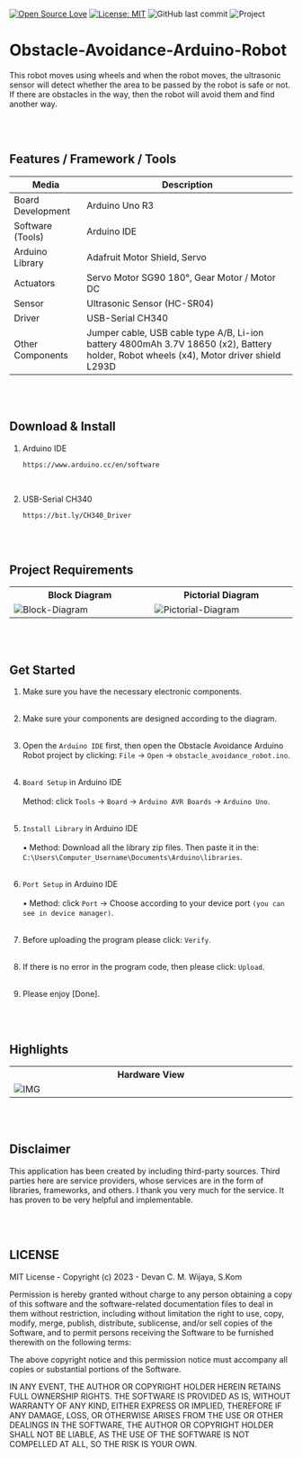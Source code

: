 [![Open Source Love](https://badges.frapsoft.com/os/v1/open-source.svg?style=flat)](https://github.com/ellerbrock/open-source-badges/)
[![License: MIT](https://img.shields.io/badge/License-MIT-blue.svg?logo=github&color=%23F7DF1E)](https://opensource.org/licenses/MIT)
![GitHub last commit](https://img.shields.io/github/last-commit/devancakra/Obstacle-Avoidance-Arduino-Robot)
![Project](https://img.shields.io/badge/Project-Arduino-light.svg?style=flat&logo=arduino&logoColor=white&color=%23F7DF1E)

# Obstacle-Avoidance-Arduino-Robot
This robot moves using wheels and when the robot moves, the ultrasonic sensor will detect whether the area to be passed by the robot is safe or not. If there are obstacles in the way, then the robot will avoid them and find another way.

<br><br>

## Features / Framework / Tools
| Media | Description |
| --- | --- |
| Board Development | Arduino Uno R3 |
| Software (Tools) | Arduino IDE |
| Arduino Library | Adafruit Motor Shield, Servo |
| Actuators | Servo Motor SG90 180°, Gear Motor / Motor DC |
| Sensor | Ultrasonic Sensor (HC-SR04) |
| Driver | USB-Serial CH340 |
| Other Components | Jumper cable, USB cable type A/B, Li-ion battery 4800mAh 3.7V 18650 (x2), Battery holder, Robot wheels (x4), Motor driver shield L293D |

<br><br>

## Download & Install
1. Arduino IDE

   ```
   https://www.arduino.cc/en/software
   ```
<br>

2. USB-Serial CH340

   ```
   https://bit.ly/CH340_Driver
   ```
   
<br><br>

## Project Requirements
<table>
<tr>
<th width="420">Block Diagram</th>
<th width="420">Pictorial Diagram</th>
</tr>
<tr>
<td><img src="https://github.com/devancakra/Obstacle-Avoidance-Arduino-Robot/assets/54527592/168fadce-b7fe-482e-8f20-cc923b72a8aa" alt="Block-Diagram"></td>
<td><img src="https://github.com/devancakra/Obstacle-Avoidance-Arduino-Robot/assets/54527592/8106ab05-8aaf-46c7-bf56-a49b3eda044a" alt="Pictorial-Diagram"></td>
</tr>
</table>

<br><br>

## Get Started
1. Make sure you have the necessary electronic components.<br><br>
   
2. Make sure your components are designed according to the diagram.<br><br>
   
3. Open the ``` Arduino IDE ``` first, then open the Obstacle Avoidance Arduino Robot project by clicking: ``` File ``` -> ``` Open ``` -> ``` obstacle_avoidance_robot.ino ```.<br><br>
   
4. ``` Board Setup ``` in Arduino IDE<br><br>
   Method: click ``` Tools ``` -> ``` Board ``` -> ``` Arduino AVR Boards ``` -> ``` Arduino Uno ```.
   <br><br>
   
5. ``` Install Library ``` in Arduino IDE<br><br>
   • Method: Download all the library zip files. Then paste it in the: ``` C:\Users\Computer_Username\Documents\Arduino\libraries ```.
   <br><br>

6. ``` Port Setup ``` in Arduino IDE<br><br>
   • Method: click ``` Port ``` -> Choose according to your device port ``` (you can see in device manager) ```.
   <br><br>

7. Before uploading the program please click: ``` Verify ```.<br><br>

8. If there is no error in the program code, then please click: ``` Upload ```.<br><br>
   
9. Please enjoy [Done].

<br><br>

## Highlights
<table>
<tr>
<th width="840">Hardware View</th>
</tr>
<tr>
<td><img src="https://github.com/devancakra/Obstacle-Avoidance-Arduino-Robot/assets/54527592/2b46645e-b216-4f0d-b232-9af827822ded" alt="IMG"></td>
</tr>
</table>

<br><br>

## Disclaimer
This application has been created by including third-party sources. Third parties here are service providers, whose services are in the form of libraries, frameworks, and others. I thank you very much for the service. It has proven to be very helpful and implementable.

<br><br>

## LICENSE
MIT License - Copyright (c) 2023 - Devan C. M. Wijaya, S.Kom

Permission is hereby granted without charge to any person obtaining a copy of this software and the software-related documentation files to deal in them without restriction, including without limitation the right to use, copy, modify, merge, publish, distribute, sublicense, and/or sell copies of the Software, and to permit persons receiving the Software to be furnished therewith on the following terms:

The above copyright notice and this permission notice must accompany all copies or substantial portions of the Software.

IN ANY EVENT, THE AUTHOR OR COPYRIGHT HOLDER HEREIN RETAINS FULL OWNERSHIP RIGHTS. THE SOFTWARE IS PROVIDED AS IS, WITHOUT WARRANTY OF ANY KIND, EITHER EXPRESS OR IMPLIED, THEREFORE IF ANY DAMAGE, LOSS, OR OTHERWISE ARISES FROM THE USE OR OTHER DEALINGS IN THE SOFTWARE, THE AUTHOR OR COPYRIGHT HOLDER SHALL NOT BE LIABLE, AS THE USE OF THE SOFTWARE IS NOT COMPELLED AT ALL, SO THE RISK IS YOUR OWN.
